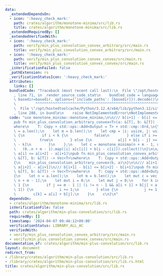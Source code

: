 ```yaml
---
data:
  _extendedDependsOn:
  - icon: ':heavy_check_mark:'
    path: crates/algorithm/monotone-minima/src/lib.rs
    title: crates/algorithm/monotone-minima/src/lib.rs
  _extendedRequiredBy: []
  _extendedVerifiedWith:
  - icon: ':heavy_check_mark:'
    path: verify/min_plus_convolution_convex_arbitrary/src/main.rs
    title: verify/min_plus_convolution_convex_arbitrary/src/main.rs
  - icon: ':heavy_check_mark:'
    path: verify/min_plus_convolution_convex_convex/src/main.rs
    title: verify/min_plus_convolution_convex_convex/src/main.rs
  _isVerificationFailed: false
  _pathExtension: rs
  _verificationStatusIcon: ':heavy_check_mark:'
  attributes:
    links: []
  bundledCode: "Traceback (most recent call last):\n  File \"/opt/hostedtoolcache/Python/3.12.4/x64/lib/python3.12/site-packages/onlinejudge_verify/documentation/build.py\"\
    , line 71, in _render_source_code_stat\n    bundled_code = language.bundle(stat.path,\
    \ basedir=basedir, options={'include_paths': [basedir]}).decode()\n          \
    \         ^^^^^^^^^^^^^^^^^^^^^^^^^^^^^^^^^^^^^^^^^^^^^^^^^^^^^^^^^^^^^^^^^^^^^^^^^^^^^^^^^\n\
    \  File \"/opt/hostedtoolcache/Python/3.12.4/x64/lib/python3.12/site-packages/onlinejudge_verify/languages/rust.py\"\
    , line 288, in bundle\n    raise NotImplementedError\nNotImplementedError\n"
  code: "use monotone_minima::monotone_minima;\n\n/// b[i+1] - b[i] <= b[i+2] - b[i+1]\n\
    pub fn min_plus_convolution_arbitrary_convex<T>(a: &[T], b: &[T]) -> Vec<T>\n\
    where\n    T: Copy + std::ops::Add<Output = T> + std::cmp::Ord,\n{\n    let n\
    \ = a.len();\n    let m = b.len();\n    let cmp = |i: usize, j: usize, k: usize|\
    \ {\n        if i < k {\n            false\n        } else if i >= m + j {\n \
    \           true\n        } else {\n            a[j] + b[i - j] >= a[k] + b[i\
    \ - k]\n        }\n    };\n    let c = monotone_minima(n + m - 1, n, cmp);\n \
    \   (0..n + m - 1).map(|i| a[c[i]] + b[i - c[i]]).collect()\n}\n\n/// a[i+1] -\
    \ a[i] <= a[i+2] - a[i+1]\npub fn min_plus_convolution_convex_arbitrary<T>(a:\
    \ &[T], b: &[T]) -> Vec<T>\nwhere\n    T: Copy + std::ops::Add<Output = T> + std::cmp::Ord,\n\
    {\n    min_plus_convolution_arbitrary_convex(b, a)\n}\n\n/// a[i+1] - a[i] <=\
    \ a[i+2] - a[i+1]\n/// b[i+1] - b[i] <= b[i+2] - b[i+1]\npub fn min_plus_convolution_convex_convex<T>(a:\
    \ &[T], b: &[T]) -> Vec<T>\nwhere\n    T: Copy + std::ops::Add<Output = T> + std::cmp::Ord,\n\
    {\n    let n = a.len();\n    let m = b.len();\n    let mut c = vec![a[0] + b[0];\
    \ n + m - 1];\n    let mut i = 0;\n    let mut j = 0;\n    for k in 1..n + m -\
    \ 1 {\n        if j == m - 1 || (i != n - 1 && a[i + 1] + b[j] < a[i] + b[j +\
    \ 1]) {\n            i += 1;\n        } else {\n            j += 1;\n        }\n\
    \        c[k] = a[i] + b[j];\n    }\n    c\n}\n"
  dependsOn:
  - crates/algorithm/monotone-minima/src/lib.rs
  isVerificationFile: false
  path: crates/algorithm/min-plus-convolution/src/lib.rs
  requiredBy: []
  timestamp: '2024-04-07 09:46:12+09:00'
  verificationStatus: LIBRARY_ALL_AC
  verifiedWith:
  - verify/min_plus_convolution_convex_arbitrary/src/main.rs
  - verify/min_plus_convolution_convex_convex/src/main.rs
documentation_of: crates/algorithm/min-plus-convolution/src/lib.rs
layout: document
redirect_from:
- /library/crates/algorithm/min-plus-convolution/src/lib.rs
- /library/crates/algorithm/min-plus-convolution/src/lib.rs.html
title: crates/algorithm/min-plus-convolution/src/lib.rs
---
```

